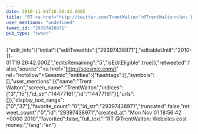 ```yaml
---
date: 2010-11-01T18:56:42.000Z
title: "RT <a href='http://twitter.com/TrentWalton'>@TrentWalton</a>: Websites cost money.″"
user_mentions: "undefined"
tweet_id: "29397438971"
pub_type: "tweet"
---
```

{"edit_info":{"initial":{"editTweetIds":["29397438971"],"editableUntil":"2010-11-01T19:26:42.000Z","editsRemaining":"5","isEditEligible":true}},"retweeted":false,"source":"<a href=\"http://seesmic.com/\" rel=\"nofollow\">Seesmic</a>","entities":{"hashtags":[],"symbols":[],"user_mentions":[{"name":"Trent Walton","screen_name":"TrentWalton","indices":["3","15"],"id_str":"14477161","id":"14477161"}],"urls":[]},"display_text_range":["0","37"],"favorite_count":"0","id_str":"29397438971","truncated":false,"retweet_count":"0","id":"29397438971","created_at":"Mon Nov 01 18:56:42 +0000 2010","favorited":false,"full_text":"RT @TrentWalton: Websites cost money.","lang":"en"}
